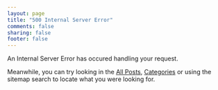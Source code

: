 ```yaml
---
layout: page
title: "500 Internal Server Error"
comments: false
sharing: false
footer: false
---
```

An Internal Server Error has occured handling your request.

Meanwhile, you can try looking in the [All Posts](/), [Categories](/category/) or using the sitemap search to locate what you were looking for.

